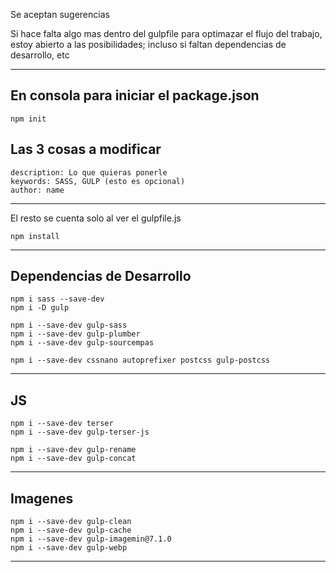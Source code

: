 
Se aceptan sugerencias 

Si hace falta algo mas dentro del gulpfile para optimazar el 
flujo del trabajo, estoy abierto a las posibilidades; incluso si faltan
dependencias de desarrollo, etc


-----------------------------------------------------------------------
En consola para iniciar el package.json
-----------------------------------------------------------------------
    npm init  
Las 3 cosas a modificar
-----------------------------------------------------------------------
    description: Lo que quieras ponerle
    keywords: SASS, GULP (esto es opcional)
    author: name
-----------------------------------------------------------------------
El resto se cuenta solo al ver el gulpfile.js

    npm install

-----------------------------------------------------------------------
   Dependencias de Desarrollo
-----------------------------------------------------------------------
    npm i sass --save-dev
    npm i -D gulp

    npm i --save-dev gulp-sass
    npm i --save-dev gulp-plumber
    npm i --save-dev gulp-sourcempas

    npm i --save-dev cssnano autoprefixer postcss gulp-postcss
---------------------------------------------------------------
   JS 
---------------------------------------------------------------
    npm i --save-dev terser
    npm i --save-dev gulp-terser-js

    npm i --save-dev gulp-rename
    npm i --save-dev gulp-concat
--------------------------------------------------------------
   Imagenes
---------------------------------------------------------------
    npm i --save-dev gulp-clean
    npm i --save-dev gulp-cache
    npm i --save-dev gulp-imagemin@7.1.0
    npm i --save-dev gulp-webp
---------------------------------------------------------------
